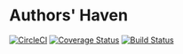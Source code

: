 # Authors' Haven

[![CircleCI](https://circleci.com/gh/andela/ah-shakas-frontend.svg?style=svg)](https://circleci.com/gh/andela/ah-shakas-frontend)
[![Coverage Status](https://coveralls.io/repos/github/andela/ah-shakas-frontend/badge.svg?branch=develop)](https://coveralls.io/github/andela/ah-shakas-frontend?branch=develop)
[![Build Status](https://travis-ci.org/andela/ah-shakas-frontend.svg?branch=develop)](https://travis-ci.org/andela/ah-shakas-frontend)
